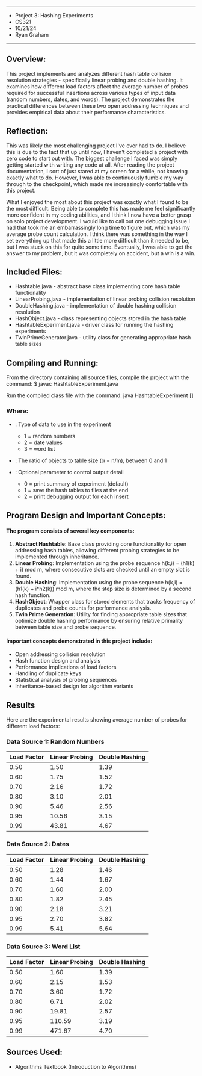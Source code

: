 ****************
* Project 3: Hashing Experiments
* CS321
* 10/21/24
* Ryan Graham
**************** 

## Overview:

This project implements and analyzes different hash table collision resolution strategies - specifically linear probing and double hashing. It examines how different load factors affect the average number of probes required for successful insertions across various types of input data (random numbers, dates, and words). The project demonstrates the practical differences between these two open addressing techniques and provides empirical data about their performance characteristics.

## Reflection:

This was likely the most challenging project I've ever had to do. I believe this is due to the fact
that up until now, I haven't completed a project with zero code to start out with. The biggest challenge
I faced was simply getting started with writing any code at all. After reading the project documentation,
I sort of just stared at my screen for a while, not knowing exactly what to do. However, I was able to continuously
fumble my way through to the checkpoint, which made me increasingly comfortable with this project.

What I enjoyed the most about this project was exactly what I found to be the most difficult. Being able to complete this
has made me feel significantly more confident in my coding abilities, and I think I now have a better grasp on solo project development.
I would like to call out one debugging issue I had that took me an embarrassingly long time to figure out, which was my average probe count calculation. 
I think there was something in the way I set everything up that made this a little more difficult than it needed to be, but I was
stuck on this for quite some time. Eventually, I was able to get the answer to my problem, but it was completely on accident, but a win is a win. 



## Included Files:

* Hashtable.java - abstract base class implementing core hash table functionality
* LinearProbing.java - implementation of linear probing collision resolution
* DoubleHashing.java - implementation of double hashing collision resolution
* HashObject.java - class representing objects stored in the hash table
* HashtableExperiment.java - driver class for running the hashing experiments
* TwinPrimeGenerator.java - utility class for generating appropriate hash table sizes

## Compiling and Running:

From the directory containing all source files, compile the project with the command:
$ javac HashtableExperiment.java

Run the compiled class file with the command:
java HashtableExperiment <data-source> <load-factor> [<debug-level>]

### Where:

* <data-source>: Type of data to use in the experiment

  * 1 = random numbers
  * 2 = date values
  * 3 = word list


* <load-factor>: The ratio of objects to table size (α = n/m), between 0 and 1
* <debug-level>: Optional parameter to control output detail

  * 0 = print summary of experiment (default)
  * 1 = save the hash tables to files at the end
  * 2 = print debugging output for each insert

## Program Design and Important Concepts:

#### The program consists of several key components:

1. **Abstract Hashtable**: Base class providing core functionality for open addressing hash tables, allowing different probing strategies to be implemented through inheritance.
2. **Linear Probing**: Implementation using the probe sequence h(k,i) = (h1(k) + i) mod m, where consecutive slots are checked until an empty slot is found.
3. **Double Hashing**: Implementation using the probe sequence h(k,i) = (h1(k) + i*h2(k)) mod m, where the step size is determined by a second hash function.
4. **HashObject**: Wrapper class for stored elements that tracks frequency of duplicates and probe counts for performance analysis.
5. **Twin Prime Generation**: Utility for finding appropriate table sizes that optimize double hashing performance by ensuring relative primality between table size and probe sequence.

#### Important concepts demonstrated in this project include:

- Open addressing collision resolution
- Hash function design and analysis
- Performance implications of load factors
- Handling of duplicate keys
- Statistical analysis of probing sequences
- Inheritance-based design for algorithm variants

## Results

Here are the experimental results showing average number of probes for different load factors:

### Data Source 1: Random Numbers
| Load Factor | Linear Probing | Double Hashing |
|-------------|----------------|----------------|
| 0.50        | 1.50           | 1.39           |
| 0.60        | 1.75           | 1.52           |
| 0.70        | 2.16           | 1.72           |
| 0.80        | 3.10           | 2.01           |
| 0.90        | 5.46           | 2.56           |
| 0.95        | 10.56          | 3.15           |
| 0.99        | 43.81          | 4.67           |

### Data Source 2: Dates
| Load Factor | Linear Probing | Double Hashing |
|-------------|----------------|----------------|
| 0.50        | 1.28           | 1.46           |
| 0.60        | 1.44           | 1.67           |
| 0.70        | 1.60           | 2.00           |
| 0.80        | 1.82           | 2.45           |
| 0.90        | 2.18           | 3.21           |
| 0.95        | 2.70           | 3.82           |
| 0.99        | 5.41           | 5.64           |

### Data Source 3: Word List
| Load Factor | Linear Probing | Double Hashing |
|-------------|----------------|----------------|
| 0.50        | 1.60           | 1.39           |
| 0.60        | 2.15           | 1.53           |
| 0.70        | 3.60           | 1.72           |
| 0.80        | 6.71           | 2.02           |
| 0.90        | 19.81          | 2.57           |
| 0.95        | 110.59         | 3.19           |
| 0.99        | 471.67         | 4.70           |


## Sources Used:
* Algorithms Textbook (Introduction to Algorithms)